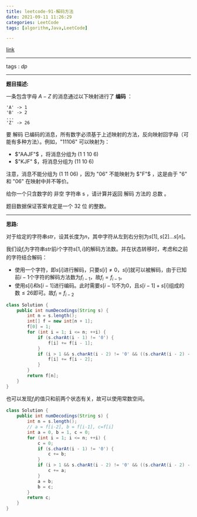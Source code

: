 ```yaml
---
title: leetcode-91-解码方法
date: 2021-09-11 11:26:29
categories: LeetCode
tags: [algorithm,Java,LeetCode]

---
```


[link](https://leetcode-cn.com/problems/decode-ways/)

<hr/>

tags : $dp$

<hr/>

**题目描述:**

一条包含字母 $A-Z$ 的消息通过以下映射进行了 **编码** ：

```
'A' -> 1
'B' -> 2
...
'Z' -> 26
```

要 解码 已编码的消息，所有数字必须基于上述映射的方法，反向映射回字母（可能有多种方法）。例如，"11106" 可以映射为：

- $"AAJF"$ ，将消息分组为 (1 1 10 6)
- $"KJF" $，将消息分组为 (11 10 6)

注意，消息不能分组为  (1 11 06) ，因为 "06" 不能映射为 $"F"$ ，这是由于 "6" 和 "06" 在映射中并不等价。

给你一个只含数字的 非空 字符串 s ，请计算并返回 解码 方法的 总数 。

题目数据保证答案肯定是一个 32 位 的整数。

<hr/>

**思路:**

对于给定的字符串$str$，设其长度为$n$，其中字符从左到右分别为$s[1],s[2]...s[n]$。

我们设$f_i$为字符串$str$前$i$个字符$s[1,i]$的解码方法数。并在状态转移时，考虑和之前的字符结合解码：

- 使用一个字符，即$s[i]$进行解码，只要$s[i] \ne 0$，$s[i]$就可以被解码，由于已知前$i-1$个字符的解码方法数为$f_{i-1}$，故$f_i=f_{i-1}$。
- 使用$s[i]和s[i-1]$进行编码。此时需要$s[i-1]$不为0，且$s[i-1]+s[i]$组成的数$≤26$即可。故$f_i = f_{i-2}$

```java
class Solution {
    public int numDecodings(String s) {
        int n = s.length();
        int[] f = new int[n + 1];
        f[0] = 1;
        for (int i = 1; i <= n; ++i) {
            if (s.charAt(i - 1) != '0') {
                f[i] += f[i - 1];
            }
            if (i > 1 && s.charAt(i - 2) != '0' && ((s.charAt(i - 2) - '0') * 10 + (s.charAt(i - 1) - '0') <= 26)) {
                f[i] += f[i - 2];
            }
        }
        return f[n];
    }
}
```

也可以发现$f_i$的值只和前两个状态有关，故可以使用常数空间。

```java
class Solution {
    public int numDecodings(String s) {
        int n = s.length();
        // a = f[i-2], b = f[i-1], c=f[i]
        int a = 0, b = 1, c = 0;
        for (int i = 1; i <= n; ++i) {
            c = 0;
            if (s.charAt(i - 1) != '0') {
                c += b;
            }
            if (i > 1 && s.charAt(i - 2) != '0' && ((s.charAt(i - 2) - '0') * 10 + (s.charAt(i - 1) - '0') <= 26)) {
                c += a;
            }
            a = b;
            b = c;
        }
        return c;
    }
}
```

